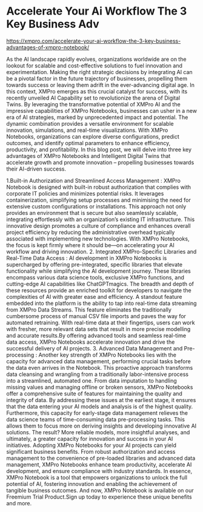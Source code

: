 # Accelerate Your Ai Workflow The 3 Key Business Adv

https://xmpro.com/accelerate-your-ai-workflow-the-3-key-business-advantages-of-xmpro-notebook/

As the AI landscape rapidly evolves, organizations worldwide are on the lookout for scalable and cost-effective solutions to fuel innovation and experimentation. Making the right strategic decisions by integrating AI can be a pivotal factor in the future trajectory of businesses, propelling them towards success or leaving them adrift in the ever-advancing digital age. In this context, XMPro emerges as this crucial catalyst for success, with its recently unveiled AI Capability set to revolutionize the arena of Digital Twins. By leveraging the transformative potential of XMPro AI and the impressive capabilities of XMPro Notebooks, businesses can usher in a new era of AI strategies, marked by unprecedented impact and potential. The dynamic combination provides a versatile environment for scalable innovation, simulations, and real-time visualizations. With XMPro Notebooks, organizations can explore diverse configurations, predict outcomes, and identify optimal parameters to enhance efficiency, productivity, and profitability. In this blog post, we will delve into three key advantages of XMPro Notebooks and Intelligent Digital Twins that accelerate growth and promote innovation – propelling businesses towards their AI-driven success.

1.Built-in Authorization and Streamlined Access Management : XMPro Notebook is designed with built-in robust authorization that complies with corporate IT policies and minimizes potential risks. It leverages containerization, simplifying setup processes and minimising the need for extensive custom configurations or installations. This approach not only provides an environment that is secure but also seamlessly scalable, integrating effortlessly with an organization’s existing IT infrastructure. This innovative design promotes a culture of compliance and enhances overall project efficiency by reducing the administrative overhead typically associated with implementing new technologies. With XMPro Notebooks, the focus is kept firmly where it should be—on accelerating your AI workflow and driving innovation. 2. Integrated XMPro-Specific Libraries and Real-Time Data Access : AI development in XMPro Notebooks is supercharged by offering pre-integrated, specific libraries that elevate functionality while simplifying the AI development journey. These libraries encompass various data science tools, exclusive XMPro functions, and cutting-edge AI capabilities like ChatGPTmagics. The breadth and depth of these resources provide an enriched toolkit for developers to navigate the complexities of AI with greater ease and efficiency. A standout feature embedded into the platform is the ability to tap into real-time data streaming from XMPro Data Streams. This feature eliminates the traditionally cumbersome process of manual CSV file imports and paves the way for automated retraining. With real-time data at their fingertips, users can work with fresher, more relevant data sets that result in more precise modelling and accurate results.By offering advanced tools and seamless real-time data access, XMPro Notebooks accelerate innovation and drive the successful delivery of AI projects.  3. Advanced Data Management and Pre-processing : Another key strength of XMPro Notebooks lies with the capacity for advanced data management, performing crucial tasks before the data even arrives in the Notebook. This proactive approach transforms data cleansing and wrangling from a traditionally labor-intensive process into a streamlined, automated one. From data imputation to handling missing values and managing offline or broken sensors, XMPro Notebooks offer a comprehensive suite of features for maintaining the quality and integrity of data. By addressing these issues at the earliest stage, it ensures that the data entering your AI models and analysis is of the highest quality. Furthermore, this capacity for early-stage data management relieves the data science teams of time-consuming data pre-processing tasks. This allows them to focus more on deriving insights and developing innovative AI solutions. The result? More reliable models, more insightful analyses, and ultimately, a greater capacity for innovation and success in your AI initiatives. Adopting XMPro Notebooks for your AI projects can yield significant business benefits. From robust authorization and access management to the convenience of pre-loaded libraries and advanced data management, XMPro Notebooks enhance team productivity, accelerate AI development, and ensure compliance with industry standards. In essence, XMPro Notebook is a tool that empowers organizations to unlock the full potential of AI, fostering innovation and enabling the achievement of tangible business outcomes. And now, XMPro Notebook is available on our Freemium Trial Product.Sign up today to experience these unique benefits and more.
